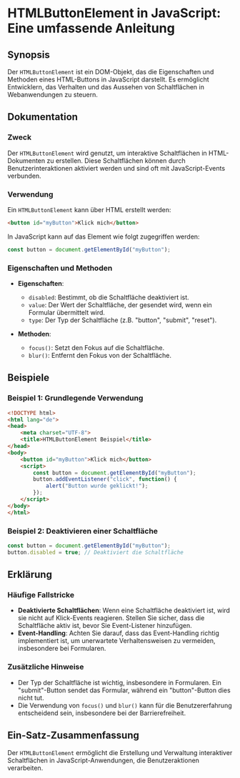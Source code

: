 <!--
Meta Description: # HTMLButtonElement in JavaScript: Eine umfassende Anleitung ## Synopsis Der `HTMLButtonElement` ist ein DOM-Objekt, das die Eigenschaften und Methode...
Meta Keywords: button, der, schaltfläche, die, html
-->

# HTMLButtonElement in JavaScript: Eine umfassende Anleitung

## Synopsis
Der `HTMLButtonElement` ist ein DOM-Objekt, das die Eigenschaften und Methoden eines HTML-Buttons in JavaScript darstellt. Es ermöglicht Entwicklern, das Verhalten und das Aussehen von Schaltflächen in Webanwendungen zu steuern.

## Dokumentation
### Zweck
Der `HTMLButtonElement` wird genutzt, um interaktive Schaltflächen in HTML-Dokumenten zu erstellen. Diese Schaltflächen können durch Benutzerinteraktionen aktiviert werden und sind oft mit JavaScript-Events verbunden.

### Verwendung
Ein `HTMLButtonElement` kann über HTML erstellt werden:

```html
<button id="myButton">Klick mich</button>
```

In JavaScript kann auf das Element wie folgt zugegriffen werden:

```javascript
const button = document.getElementById("myButton");
```

### Eigenschaften und Methoden
- **Eigenschaften**:
  - `disabled`: Bestimmt, ob die Schaltfläche deaktiviert ist.
  - `value`: Der Wert der Schaltfläche, der gesendet wird, wenn ein Formular übermittelt wird.
  - `type`: Der Typ der Schaltfläche (z.B. "button", "submit", "reset").
  
- **Methoden**:
  - `focus()`: Setzt den Fokus auf die Schaltfläche.
  - `blur()`: Entfernt den Fokus von der Schaltfläche.

## Beispiele
### Beispiel 1: Grundlegende Verwendung
```html
<!DOCTYPE html>
<html lang="de">
<head>
    <meta charset="UTF-8">
    <title>HTMLButtonElement Beispiel</title>
</head>
<body>
    <button id="myButton">Klick mich</button>
    <script>
        const button = document.getElementById("myButton");
        button.addEventListener("click", function() {
            alert("Button wurde geklickt!");
        });
    </script>
</body>
</html>
```

### Beispiel 2: Deaktivieren einer Schaltfläche
```javascript
const button = document.getElementById("myButton");
button.disabled = true; // Deaktiviert die Schaltfläche
```

## Erklärung
### Häufige Fallstricke
- **Deaktivierte Schaltflächen**: Wenn eine Schaltfläche deaktiviert ist, wird sie nicht auf Klick-Events reagieren. Stellen Sie sicher, dass die Schaltfläche aktiv ist, bevor Sie Event-Listener hinzufügen.
- **Event-Handling**: Achten Sie darauf, dass das Event-Handling richtig implementiert ist, um unerwartete Verhaltensweisen zu vermeiden, insbesondere bei Formularen.

### Zusätzliche Hinweise
- Der Typ der Schaltfläche ist wichtig, insbesondere in Formularen. Ein "submit"-Button sendet das Formular, während ein "button"-Button dies nicht tut.
- Die Verwendung von `focus()` und `blur()` kann für die Benutzererfahrung entscheidend sein, insbesondere bei der Barrierefreiheit.

## Ein-Satz-Zusammenfassung
Der `HTMLButtonElement` ermöglicht die Erstellung und Verwaltung interaktiver Schaltflächen in JavaScript-Anwendungen, die Benutzeraktionen verarbeiten.